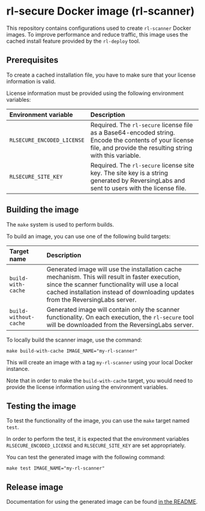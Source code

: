 # rl-secure Docker image (rl-scanner)

This repository contains configurations used to create `rl-scanner` Docker images. To improve performance and reduce traffic, this image uses the cached install feature provided by the `rl-deploy` tool.

## Prerequisites

To create a cached installation file, you have to make sure that your license information is valid.

License information must be provided using the following environment variables:

| Environment variable | Description |
| :--------- | :------ |
| `RLSECURE_ENCODED_LICENSE` | Required. The `rl-secure` license file as a Base64-encoded string. Encode the contents of your license file, and provide the resulting string with this variable. |
| `RLSECURE_SITE_KEY` | Required. The `rl-secure` license site key. The site key is a string generated by ReversingLabs and sent to users with the license file. |


## Building the image

The `make` system is used to perform builds. 

To build an image, you can use one of the following build targets:

| Target name | Description |
| :--------- | :------ |
| `build-with-cache` | Generated image will use the installation cache mechanism. This will result in faster execution, since the scanner functionality will use a local cached installation instead of downloading updates from the ReversingLabs server. |
| `build-without-cache` | Generated image will contain only the scanner functionality. On each execution, the `rl-secure` tool will be downloaded from the ReversingLabs server. |


To locally build the scanner image, use the command:

```
make build-with-cache IMAGE_NAME="my-rl-scanner"
```

This will create an image with a tag `my-rl-scanner` using your local Docker instance.

Note that in order to make the `build-with-cache` target, you would need to provide the license information using the environment variables.


## Testing the image

To test the functionality of the image, you can use the `make` target named `test`.

In order to perform the test, it is expected that the environment variables `RLSECURE_ENCODED_LICENSE` and `RLSECURE_SITE_KEY` are set appropriately.

You can test the generated image with the following command:

```
make test IMAGE_NAME="my-rl-scanner"
```

## Release image

Documentation for using the generated image can be found [in the README](README.md).
